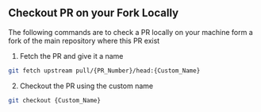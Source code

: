 ## Checkout PR on your Fork Locally

The following commands are to check a PR locally on your machine form a fork of the main repository where this PR exist

1. Fetch the PR and give it a name
```bash
git fetch upstream pull/{PR_Number}/head:{Custom_Name}
```
2. Checkout the PR using the custom name
```bash
git checkout {Custom_Name}
```